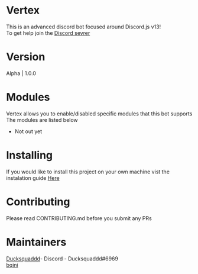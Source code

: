 # Vertex

This is an advanced discord bot focused around Discord.js v13!<br>
To get help join the [Discord sevrer](https://discord.gg/EcdPApY8Kd)

# Version

Alpha | 1.0.0

# Modules

Vertex allows you to enable/disabled specific modules that this bot supports <br>The modules are listed below

- Not out yet

# Installing

If you would like to install this project on your own machine vist the instalation guide [Here](/installing/)

# Contributing

Please read CONTRIBUTING.md before you submit any PRs

# Maintainers

[Ducksquaddd](https://github.com/Ducksquaddd)- Discord - Ducksquaddd#6969<br>
[bqini](https://github.com/bqini)
